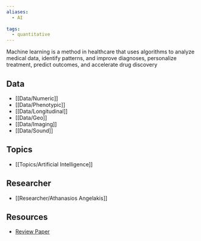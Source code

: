 ```yaml
---
aliases:
  - AI
 
tags:
  - quantitative 
---
```


Machine learning is a method in healthcare that uses algorithms to analyze medical data, identify patterns, and improve diagnoses, personalize treatment, predict outcomes, and accelerate drug discovery

## Data

 - [[Data/Numeric]]
 - [[Data/Phenotypic]]
 - [[Data/Longitudinal]]
 - [[Data/Geo]]
 - [[Data/Imaging]]
 - [[Data/Sound]]

## Topics

  - [[Topics/Artificial Intelligence]]

## Researcher

  - [[Researcher/Athanasios Angelakis]]

## Resources

  - [Review Paper](https://www.ncbi.nlm.nih.gov/pmc/articles/PMC8822225/)
